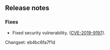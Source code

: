 ## Release notes

### Fixes

-   Fixed security vulnerability. ([CVE-2019-9197](/security#CVE-2019-9197)).

Changset: eb4bc6fa7f1d
